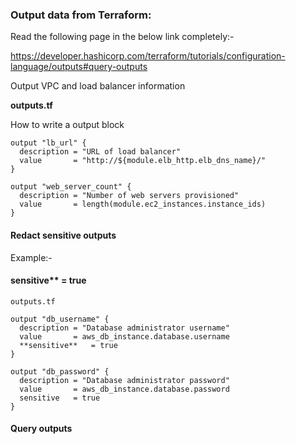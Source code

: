 ### Output data from Terraform:


Read the following page  in the below link completely:-

https://developer.hashicorp.com/terraform/tutorials/configuration-language/outputs#query-outputs

Output VPC and load balancer information

**outputs.tf**

How to write a output block

```
output "lb_url" {
  description = "URL of load balancer"
  value       = "http://${module.elb_http.elb_dns_name}/"
}

output "web_server_count" {
  description = "Number of web servers provisioned"
  value       = length(module.ec2_instances.instance_ids)
}

```

#### Redact sensitive outputs

Example:- 
#### sensitive** = true

```
outputs.tf

output "db_username" {
  description = "Database administrator username"
  value       = aws_db_instance.database.username
  **sensitive**   = true
}

output "db_password" {
  description = "Database administrator password"
  value       = aws_db_instance.database.password
  sensitive   = true
}

```

#### Query outputs



